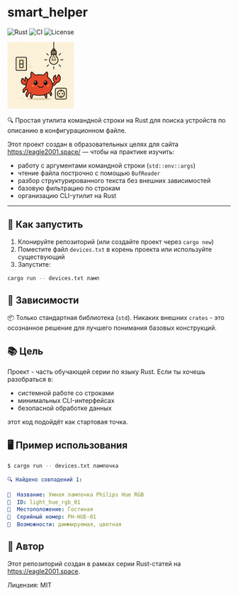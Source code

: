 # smart_helper

![Rust](https://img.shields.io/badge/Made_with-Rust-orange?logo=rust) ![CI](https://github.com/eaglebk/smart_helper/actions/workflows/rust.yml/badge.svg) ![License](https://img.shields.io/badge/license-MIT-green)

<p>
  <img src="assets/cover.png" width="150" alt="Обложка проекта">
</p>

🔍 Простая утилита командной строки на Rust для поиска устройств по описанию в конфигурационном файле.

Этот проект создан в образовательных целях для сайта https://eagle2001.space/ — чтобы на практике изучить:

- работу с аргументами командной строки (`std::env::args`)
- чтение файла построчно с помощью `BufReader`
- разбор структурированного текста без внешних зависимостей
- базовую фильтрацию по строкам
- организацию CLI-утилит на Rust

---

## 🚀 Как запустить

1. Клонируйте репозиторий (или создайте проект через `cargo new`)
2. Поместите файл `devices.txt` в корень проекта или используйте существующий
3. Запустите:

```bash
cargo run -- devices.txt ламп
```

## 📌 Зависимости
📦 Только стандартная библиотека (`std`). Никаких внешних `crates` - это осознанное решение для лучшего понимания базовых конструкций.

## 📚 Цель
Проект - часть обучающей серии по языку Rust. Если ты хочешь разобраться в:
- системной работе со строками
- минимальных CLI-интерфейсах
- безопасной обработке данных

этот код подойдёт как стартовая точка.

## 🖥️ Пример использования

```bash
$ cargo run -- devices.txt лампочка
```

```yaml
🔍 Найдено совпадений 1:

🔶  Название: Умная лампочка Philips Hue RGB
🔶  ID: light_hue_rgb_01
🔶  Местоположение: Гостиная
🔶  Серийный номер: PH-HUE-01
🔶  Возможности: диммируемая, цветная
```


## 🦀 Автор
Этот репозиторий создан в рамках серии Rust-статей на https://eagle2001.space.

Лицензия: MIT